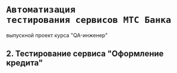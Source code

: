 # <code>Автоматизация тестирования сервисов МТС Банка</code>
выпускной проект курса "QA-инженер"
## 2. Тестирование сервиса "Оформление кредита"